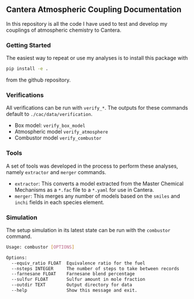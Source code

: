 ## Cantera Atmospheric Coupling Documentation
In this repository is all the code I have used to test and develop my couplings of atmospheric chemistry to Cantera.

### Getting Started
The easiest way to repeat or use my analyses is to install this package with

```sh
pip install -e .
```
from the github repository.

### Verifications
All verifications can be run with `verify_*`. The outputs for these commands default to `./cac/data/verification`.

- Box model: `verify_box_model`
- Atmospheric model `verify_atmosphere`
- Combustor model `verify_combustor`

### Tools
A set of tools was developed in the process to perform these analyses, namely `extractor` and `merger` commands.
- `extractor`: This converts a model extracted from the Master Chemical Mechanisms as a `*.fac` file to a `*.yaml` for use in Cantera.
- `merger`: This merges any number of models based on the `smiles` and `inchi` fields in each species element.

### Simulation
The setup simulation in its latest state can be run with the `combustor` command.

```sh
Usage: combustor [OPTIONS]

Options:
  --equiv_ratio FLOAT  Equivalence ratio for the fuel
  --nsteps INTEGER     The number of steps to take between records
  --farnesane FLOAT    Farnesane blend percentage
  --sulfur FLOAT       Sulfur amount in mole fraction
  --outdir TEXT        Output directory for data
  --help               Show this message and exit.
```
